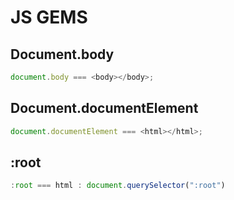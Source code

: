 # JS GEMS

## Document.body

```js
document.body === <body></body>;
```

## Document.documentElement

```js
document.documentElement === <html></html>;
```

## :root

```js
:root === html : document.querySelector(":root")
```
